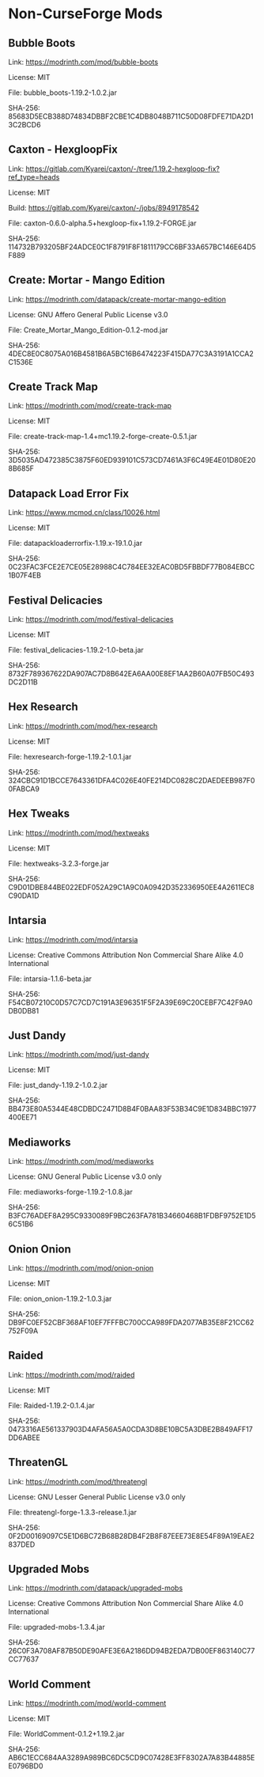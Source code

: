# Non-CurseForge Mods

## Bubble Boots

Link: https://modrinth.com/mod/bubble-boots

License: MIT

File: bubble_boots-1.19.2-1.0.2.jar

SHA-256: 85683D5ECB388D74834DBBF2CBE1C4DB8048B711C50D08FDFE71DA2D13C2BCD6

## Caxton - HexgloopFix

Link: https://gitlab.com/Kyarei/caxton/-/tree/1.19.2-hexgloop-fix?ref_type=heads

License: MIT

Build: https://gitlab.com/Kyarei/caxton/-/jobs/8949178542

File: caxton-0.6.0-alpha.5+hexgloop-fix+1.19.2-FORGE.jar

SHA-256: 114732B793205BF24ADCE0C1F8791F8F1811179CC6BF33A657BC146E64D5F889

## Create: Mortar - Mango Edition

Link: https://modrinth.com/datapack/create-mortar-mango-edition

License: GNU Affero General Public License v3.0

File: Create_Mortar_Mango_Edition-0.1.2-mod.jar

SHA-256: 4DEC8E0C8075A016B4581B6A5BC16B6474223F415DA77C3A3191A1CCA2C1536E

## Create Track Map

Link: https://modrinth.com/mod/create-track-map

License: MIT

File: create-track-map-1.4+mc1.19.2-forge-create-0.5.1.jar

SHA-256: 3D5035AD472385C3875F60ED939101C573CD7461A3F6C49E4E01D80E208B685F

## Datapack Load Error Fix

Link: https://www.mcmod.cn/class/10026.html

License: MIT

File: datapackloaderrorfix-1.19.x-19.1.0.jar

SHA-256: 0C23FAC3FCE2E7CE05E28988C4C784EE32EAC0BD5FBBDF77B084EBCC1B07F4EB

## Festival Delicacies

Link: https://modrinth.com/mod/festival-delicacies

License: MIT

File: festival_delicacies-1.19.2-1.0-beta.jar

SHA-256: 8732F789367622DA907AC7D8B642EA6AA00E8EF1AA2B60A07FB50C493DC2D11B

## Hex Research

Link: https://modrinth.com/mod/hex-research

License: MIT

File: hexresearch-forge-1.19.2-1.0.1.jar

SHA-256: 324CBC91D1BCCE7643361DFA4C026E40FE214DC0828C2DAEDEEB987F00FABCA9

## Hex Tweaks

Link: https://modrinth.com/mod/hextweaks

License: MIT

File: hextweaks-3.2.3-forge.jar

SHA-256: C9D01DBE844BE022EDF052A29C1A9C0A0942D352336950EE4A2611EC8C90DA1D

## Intarsia

Link: https://modrinth.com/mod/intarsia

License: Creative Commons Attribution Non Commercial Share Alike 4.0 International

File: intarsia-1.1.6-beta.jar

SHA-256: F54CB07210C0D57C7CD7C191A3E96351F5F2A39E69C20CEBF7C42F9A0DB0DB81

## Just Dandy

Link: https://modrinth.com/mod/just-dandy

License: MIT

File: just_dandy-1.19.2-1.0.2.jar

SHA-256: BB473E80A5344E48CDBDC2471D8B4F0BAA83F53B34C9E1D834BBC1977400EE71

## Mediaworks

Link: https://modrinth.com/mod/mediaworks

License: GNU General Public License v3.0 only

File: mediaworks-forge-1.19.2-1.0.8.jar

SHA-256: B3FC76ADEF8A295C9330089F9BC263FA781B34660468B1FDBF9752E1D56C51B6

## Onion Onion

Link: https://modrinth.com/mod/onion-onion

License: MIT

File: onion_onion-1.19.2-1.0.3.jar

SHA-256: DB9FC0EF52CBF368AF10EF7FFFBC700CCA989FDA2077AB35E8F21CC62752F09A

## Raided

Link: https://modrinth.com/mod/raided

License: MIT

File: Raided-1.19.2-0.1.4.jar

SHA-256: 0473316AE561337903D4AFA56A5A0CDA3D8BE10BC5A3DBE2B849AFF17DD6ABEE

## ThreatenGL

Link: https://modrinth.com/mod/threatengl

License: GNU Lesser General Public License v3.0 only

File: threatengl-forge-1.3.3-release.1.jar

SHA-256: 0F2D00169097C5E1D6BC72B68B28DB4F2B8F87EEE73E8E54F89A19EAE2837DED

## Upgraded Mobs

Link: https://modrinth.com/datapack/upgraded-mobs

License: Creative Commons Attribution Non Commercial Share Alike 4.0 International

File: upgraded-mobs-1.3.4.jar

SHA-256: 26C0F3A708AF87B50DE90AFE3E6A2186DD94B2EDA7DB00EF863140C77CC77637

## World Comment

Link: https://modrinth.com/mod/world-comment

License: MIT

File: WorldComment-0.1.2+1.19.2.jar

SHA-256: AB6C1ECC684AA3289A989BC6DC5CD9C07428E3FF8302A7A83B44885EE0796BD0